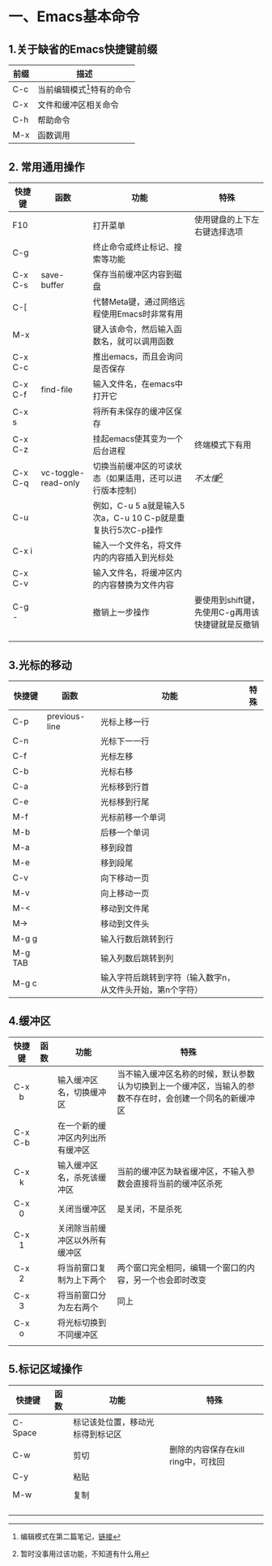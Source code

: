 # 一、Emacs基本命令

## 1.关于缺省的Emacs快捷键前缀

| 前缀 | 描述                       |
| ---- | -------------------------- |
| C-c  | 当前编辑模式[^1]特有的命令 |
| C-x  | 文件和缓冲区相关命令       |
| C-h  | 帮助命令                   |
| M-x  | 函数调用                   |

[^1]:编辑模式在第二篇笔记，<a href=''>链接</a>

## 2. 常用通用操作

| 快捷键  | 函数                | 功能                                                        | 特殊                                             |
| ------- | ------------------- | ----------------------------------------------------------- | ------------------------------------------------ |
| F10     |                     | 打开菜单                                                    | 使用键盘的上下左右键选择选项                     |
| C-g     |                     | 终止命令或终止标记、搜索等功能                              |                                                  |
| C-x C-s | save-buffer         | 保存当前缓冲区内容到磁盘                                    |                                                  |
| C-[     |                     | 代替Meta键，通过网络远程使用Emacs时非常有用                 |                                                  |
| M-x     |                     | 键入该命令，然后输入函数名，就可以调用函数                  |                                                  |
| C-x C-c |                     | 推出emacs，而且会询问是否保存                               |                                                  |
| C-x C-f | find-file           | 输入文件名，在emacs中打开它                                 |                                                  |
| C-x s   |                     | 将所有未保存的缓冲区保存                                    |                                                  |
| C-x C-z |                     | 挂起emacs使其变为一个后台进程                               | 终端模式下有用                                   |
| C-x C-q | vc-toggle-read-only | 切换当前缓冲区的可读状态（如果适用，还可以进行版本控制）    | <em>不太懂</em>[^2]                              |
| C-u     |                     | 例如，C-u 5 a就是输入5次a，C-u 10 C-p就是重复执行5次C-p操作 |                                                  |
| C-x i   |                     | 输入一个文件名，将文件内的内容插入到光标处                  |                                                  |
| C-x C-v |                     | 输入文件名，将缓冲区内的内容替换为文件内容                  |                                                  |
| C-g -   |                     | 撤销上一步操作                                              | 要使用到shift键，先使用C-g再用该快捷键就是反撤销 |
|         |                     |                                                             |                                                  |
|         |                     |                                                             |                                                  |
|         |                     |                                                             |                                                  |

[^2]:暂时没事用过该功能，不知道有什么用	

## 3.光标的移动

| 快捷键   | 函数          | 功能                                                       | 特殊 |
| -------- | ------------- | ---------------------------------------------------------- | ---- |
| C-p      | previous-line | 光标上移一行                                               |      |
| C-n      |               | 光标下一一行                                               |      |
| C-f      |               | 光标左移                                                   |      |
| C-b      |               | 光标右移                                                   |      |
| C-a      |               | 光标移到行首                                               |      |
| C-e      |               | 光标移到行尾                                               |      |
| M-f      |               | 光标前移一个单词                                           |      |
| M-b      |               | 后移一个单词                                               |      |
| M-a      |               | 移到段首                                                   |      |
| M-e      |               | 移到段尾                                                   |      |
| C-v      |               | 向下移动一页                                               |      |
| M-v      |               | 向上移动一页                                               |      |
| M-<      |               | 移动到文件尾                                               |      |
| M->      |               | 移动到文件头                                               |      |
| M-g g    |               | 输入行数后跳转到行                                         |      |
| M-g  TAB |               | 输入列数后跳转到列                                         |      |
| M-g c    |               | 输入字符后跳转到字符（输入数字n，从文件头开始，第n个字符） |      |

## 4.缓冲区

| 快捷键  | 函数 | 功能                             | 特殊                                                         |
| :-----: | ---- | -------------------------------- | ------------------------------------------------------------ |
|  C-x b  |      | 输入缓冲区名，切换缓冲区         | 当不输入缓冲区名称的时候，默认参数认为切换到上一个缓冲区，当输入的参数不存在时，会创建一个同名的新缓冲区 |
| C-x C-b |      | 在一个新的缓冲区内列出所有缓冲区 |                                                              |
| C-x  k  |      | 输入缓冲区名，杀死该缓冲区       | 当前的缓冲区为缺省缓冲区，不输入参数会直接将当前的缓冲区杀死 |
|  C-x 0  |      | 关闭当缓冲区                     | 是关闭，不是杀死                                             |
|  C-x 1  |      | 关闭除当前缓冲区以外所有缓冲区   |                                                              |
|  C-x 2  |      | 将当前窗口复制为上下两个         | 两个窗口完全相同，编辑一个窗口的内容，另一个也会即时改变     |
|  C-x 3  |      | 将当前窗口分为左右两个           | 同上                                                         |
|  C-x o  |      | 将光标切换到不同缓冲区           |                                                              |
|         |      |                                  |                                                              |

## 5.标记区域操作

| 快捷键  | 函数 | 功能                             | 特殊                                |
| ------- | ---- | -------------------------------- | ----------------------------------- |
| C-Space |      | 标记该处位置，移动光标得到标记区 |                                     |
| C-w     |      | 剪切                             | 删除的内容保存在kill ring中，可找回 |
| C-y     |      | 粘贴                             |                                     |
|         |      |                                  |                                     |
| M-w     |      | 复制                             |                                     |
|         |      |                                  |                                     |
|         |      |                                  |                                     |
|         |      |                                  |                                     |
|         |      |                                  |                                     |



